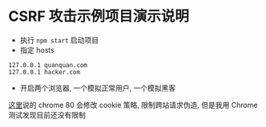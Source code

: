 # CSRF 攻击示例项目演示说明

- 执行 `npm start` 启动项目
- 指定 hosts
```hosts
127.0.0.1 quanquan.com
127.0.0.1 hacker.com
```
- 开启两个浏览器, 一个模拟正常用户, 一个模拟黑客

[这里](https://stackoverflow.com/questions/58909271/a-cookie-associated-with-a-cross-site-resource-at-http-local-ip-was-set-witho)说的 chrome 80 会修改 cookie 策略, 限制跨站请求伪造, 但是我用 Chrome 测试发现目前还没有限制
